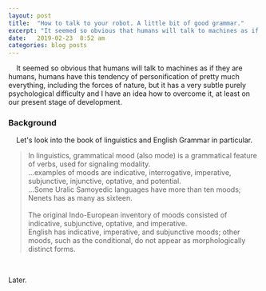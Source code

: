 ```yaml
---
layout: post
title:  "How to talk to your robot. A little bit of good grammar."
excerpt: "It seemed so obvious that humans will talk to machines as if they are humans, humans have this tendency of personification of pretty much everything, including the forces of nature..."
date:   2019-02-23  8:52 am
categories: blog posts
---
```

&nbsp;&nbsp;&nbsp;&nbsp;It seemed so obvious that humans will talk to machines as if they are humans, humans have this tendency of personification of pretty much everything, including the forces of nature, but it has a very subtle purely psychological difficulty and I have an idea how to overcome it, at least on our present stage of development.<br>
### Background
&nbsp;&nbsp;&nbsp;&nbsp;Let's look into the book of linguistics and English Grammar in particular.
>In linguistics, grammatical mood (also mode) is a grammatical feature of verbs, used for signaling modality. <br>...examples of moods are indicative, interrogative, imperative, subjunctive, injunctive, optative, and potential.<br>...Some Uralic Samoyedic languages have more than ten moods; Nenets has as many as sixteen.<br><br>The original Indo-European inventory of moods consisted of indicative, subjunctive, optative, and imperative.<br>English has indicative, imperative, and subjunctive moods; other moods, such as the conditional, do not appear as morphologically distinct forms.<br>




<br>


Later.
